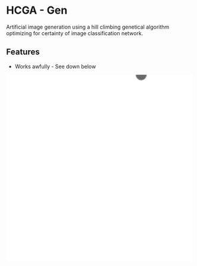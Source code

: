 # HCGA - Gen

Artificial image generation using a hill climbing genetical algorithm optimizing for certainty of image classification network.

## Features

- Works awfully - See down below

<img src="./diffusion.gif" width="500" >